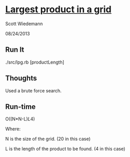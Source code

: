 [Largest product in a grid](http://projecteuler.net/problem=11)
====================
Scott Wiedemann

08/24/2013

Run It
------
./src/lpg.rb [productLength]

Thoughts
--------
Used a brute force search.

Run-time
--------
<notextile>O((N*N-L)*L*4)</notextile>

Where:

N is the size of the grid.  (20 in this case)

L is the length of the product to be found. (4 in this case)
